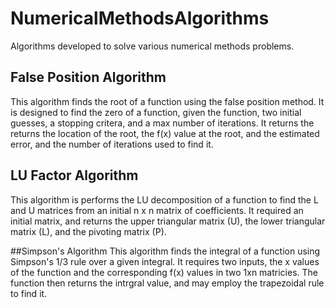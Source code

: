 # NumericalMethodsAlgorithms
Algorithms developed to solve various numerical methods problems.

## False Position Algorithm
This algorithm finds the root of a function using the false position method. It is designed to find the zero of a function, given the function, two initial guesses, a stopping critera, and a max number of iterations. It returns the returns the location of the root, the f(x) value at the root, and the estimated error, and the number of iterations used to find it. 

## LU Factor Algorithm
This algorithm is performs the LU decomposition of a function to find the L and U matrices from an initial n x n matrix of coefficients.  It required an initial matrix, and returns the upper triangular matrix (U), the lower triangular matrix (L), and the pivoting matrix (P). 

##Simpson's Algorithm
This algorithm finds the integral of a function using Simpson's 1/3 rule over a given integral.  It requires two inputs, the x values of the function and the corresponding f(x) values in two 1xn matricies. The function then returns the intrgral value, and may employ the trapezoidal rule to find it. 
